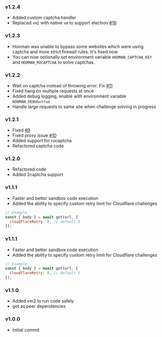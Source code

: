 ### v1.2.4

- Added custom captcha handler
- Replaced `vm2` with native `vm` to support electron [#16](https://github.com/sayem314/hooman/issues/16)

### v1.2.3

- Hooman was unable to bypass some websites which were using captcha and more strict firewall rules. It's fixed now.
- You can now optionally set environment variable `HOOMAN_CAPTCHA_KEY` and `HOOMAN_RUCAPTCHA` to solve captchas.

### v1.2.2

- Wait on captcha instead of throwing error. Fix [#11](https://github.com/sayem314/hooman/issues/11)
- Fixed hang on multiple requests at once
- Added debug logging, enable with environment variable `HOOMAN_DEBUG=true`
- Handle large requests to same site when challenge solving in progress

### v1.2.1

- Fixed [#9](https://github.com/sayem314/hooman/issues/9)
- Fixed proxy issue [#10](https://github.com/sayem314/hooman/issues/11)
- Added support for rucaptcha
- Refactored captcha code

### v1.2.0

- Refactored code
- Added 2captcha support

### v1.1.1

- Faster and better sandbox code execution
- Added the ability to specify custom retry limit for Cloudflare challenges

```js
// Example
const { body } = await got(url, {
  cloudflareRetry: 8, // default 5
});
```

### v1.1.1

- Faster and better sandbox code execution
- Added the ability to specify custom retry limit for Cloudflare challenges

```js
// Example
const { body } = await got(url, {
  cloudflareRetry: 8, // default 5
});
```

### v1.1.0

- Added vm2 to run code safely
- got as peer dependencies

### v1.0.0

- Initial commit
